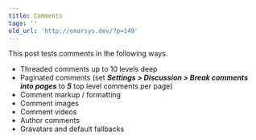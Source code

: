 ```yaml
---
title: Comments
tags: ''
old_url: 'http://emarsys.dev/?p=149'
---
```


This post tests comments in the following ways.

- Threaded comments up to 10 levels deep
- Paginated comments (set ***Settings > Discussion > Break comments into pages*** to ***5*** top level comments per page)
- Comment markup / formatting
- Comment images
- Comment videos
- Author comments
- Gravatars and default fallbacks
 
  